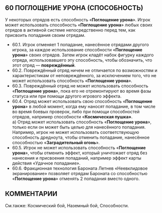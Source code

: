 60 ПОГЛОЩЕНИЕ УРОНА (СПОСОБНОСТЬ)
---

У некоторых отрядов есть способность «**Поглощение урона**». Игрок может использовать способность «**Поглощение урона**» любых своих отрядов в активной системе непосредственно перед тем, как присвоить попадания своим отрядам.
* 60.1. Игрок отменяет 1 попадание, нанесённое отрядами другого игрока, за каждое использование способности «**Поглощение урона**» своих отрядов. Затем игрок кладёт набок фигурку каждого отряда, использовавшего эту способность, чтобы обозначить, что этот отряд — **повреждённый**.
* 60.2. Повреждённый отряд ничем не отличается по возможностям и характеристикам от неповреждённого, за исключением того, что не может использовать способность «**Поглощение урона**».
* 60.3. Повреждённый отряд не может использовать способность «**Поглощение урона**», пока его не отремонтируют во время фазы статуса или при помощи другого игрового эффекта.
* 60.4. Отряд может использовать свою способность «**Поглощение урона**» в любой момент, когда ему наносят попадание, в том числе во время боевых проверок, либо при помощи способностей отрядов, например способности «**Космическая пушка»**.  
  а) Отряд может использовать способность «**Поглощение урона**», только если он может быть целью для нанесённого попадания. Например, игрок не может использовать соответствующую способность дредноута, чтобы отменить попадание, нанесённое способностью «**Заградительный огонь**».
* 60.5. Игрок не может использовать способность «**Поглощение урона**», чтобы отменить эффект, который уничтожает отряд без нанесения и присвоения попаданий, например эффект карты действия «Удачное попадание».
* 60.6. Фракционная технология Бароната Летнев «Неевклидовое экранирование» позволяет отрядам Бароната со способностью «**Поглощение урона**» отменять 2 попадания вместо одного.

КОММЕНТАРИИ
---

См.также: Космический бой, Наземный бой, Способности.
